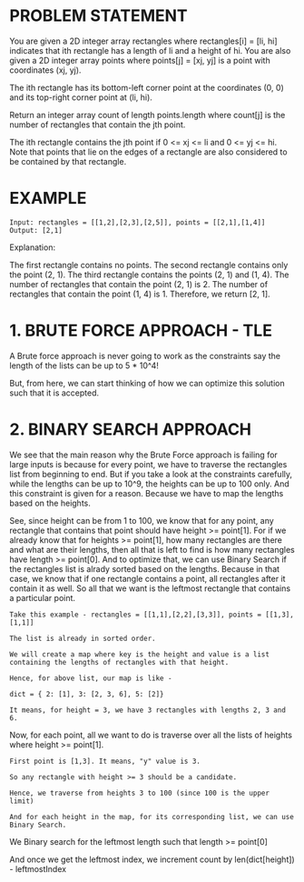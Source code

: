 # PROBLEM STATEMENT

You are given a 2D integer array rectangles where rectangles[i] = [li, hi] indicates that ith rectangle has a length of li and a height of hi. You are also given a 2D integer array points where points[j] = [xj, yj] is a point with coordinates (xj, yj).

The ith rectangle has its bottom-left corner point at the coordinates (0, 0) and its top-right corner point at (li, hi).

Return an integer array count of length points.length where count[j] is the number of rectangles that contain the jth point.

The ith rectangle contains the jth point if 0 <= xj <= li and 0 <= yj <= hi. Note that points that lie on the edges of a rectangle are also considered to be contained by that rectangle.

# EXAMPLE

    Input: rectangles = [[1,2],[2,3],[2,5]], points = [[2,1],[1,4]]
    Output: [2,1]

Explanation: 

The first rectangle contains no points.
The second rectangle contains only the point (2, 1).
The third rectangle contains the points (2, 1) and (1, 4).
The number of rectangles that contain the point (2, 1) is 2.
The number of rectangles that contain the point (1, 4) is 1.
Therefore, we return [2, 1].

# **1. BRUTE FORCE APPROACH - TLE**
A Brute force approach is never going to work as the constraints say the length of the lists can be up to 5 * 10^4!

But, from here, we can start thinking of how we can optimize this solution such that it is accepted.

# **2. BINARY SEARCH APPROACH**

We see that the main reason why the Brute Force approach is failing for large inputs is because for every point, we have to traverse the rectangles list from beginning to end. But if you take a look at the constraints carefully, while the lengths can be up to  10^9, the heights can be up to 100 only. And this constraint is given for a reason. Because we have to map the lengths based on the heights.

See, since height can be from 1 to 100, we know that for any point, any rectangle that contains that point should have height >= point[1]. For if we already know that for heights >= point[1], how many rectangles are there and what are their lengths, then all that is left to find is how many rectangles have length >= point[0]. And to optimize that, we can use Binary Search if the rectangles list is alrady sorted based on the lengths. Because in that case, we know that if one rectangle contains a point, all rectangles after it contain it as well. So all that we want is the leftmost rectangle that contains a particular point.

	Take this example - rectangles = [[1,1],[2,2],[3,3]], points = [[1,3],[1,1]]
	
	The list is already in sorted order. 
	
	We will create a map where key is the height and value is a list 
	containing the lengths of rectangles with that height.
	
	Hence, for above list, our map is like - 
	
	dict = { 2: [1], 3: [2, 3, 6], 5: [2]}
	
	It means, for height = 3, we have 3 rectangles with lengths 2, 3 and 6.
	

Now, for each point, all we want to do is traverse over all the lists of heights where height >= point[1].

	First point is [1,3]. It means, "y" value is 3. 
	
	So any rectangle with height >= 3 should be a candidate. 
	
	Hence, we traverse from heights 3 to 100 (since 100 is the upper limit)
	
	And for each height in the map, for its corresponding list, we can use Binary Search.
	
We Binary search for the leftmost length such that length >= point[0]
	
And once we get the leftmost index, we increment count by len(dict[height]) - leftmostIndex